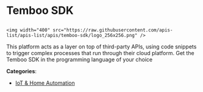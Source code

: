 # Temboo SDK<p align="center">
    <img width="400" src="https://raw.githubusercontent.com/apis-list/apis-list/apis/temboo-sdk/logo_256x256.png" />
</p>

This platform acts as a layer on top of third-party APIs, using code snippets to trigger complex processes that run through their cloud platform.  Get the Temboo SDK in the programming language of your choice

**Categories**:

- [IoT & Home Automation](https://github/apis-list/apis-list#iot-and-home-automation)





